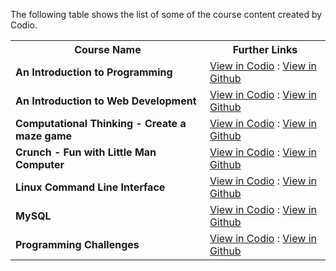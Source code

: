 The following table shows the list of some of the course content created by Codio.

<table style="width:100%">
  <tr>
    <th>Course Name</th>
    <th>Further Links</th>
  </tr>
  <tr>
    <td><b>An Introduction to Programming</b></td>
    <td><a href="https://codio.com/home/courses/55e447c320efa43e63fb9939/?tab=modules">View in Codio</a> : <a href="https://github.com/codio-content/Information/blob/master/Course-:-Introduction-to-Programming.md">View in Github</a></td>  </tr>
  <tr>
    <td><b>An Introduction to Web Development</b></td>
    <td><a href="https://codio.com/home/courses/55e47d1780f8e32518cc9b42/?tab=modules">View in Codio</a> : <a href="https://github.com/codio-content/Information/blob/master/Course-:-Introduction-to-Web-Development.md">View in Github</a></td>  </tr>
  <tr>
    <td><b>Computational Thinking - Create a maze game</b></td>
    <td><a href="https://codio.com/home/courses/55efeef668df2b4158906b77/?tab=modules">View in Codio</a> : <a href="https://github.com/codio-content/Information/blob/master/Course-:-Computational-Thinking.md">View in Github</a></td>  </tr>
  <tr>
    <td><b>Crunch - Fun with Little Man Computer</b></td>
    <td><a href="https://codio.com/home/courses/55c08f2fb49c6a1a4098895e/?tab=modules">View in Codio</a> : <a href="https://github.com/codio-content/Information/blob/master/Course-:-Crunch.md">View in Github</a></td>  </tr>
  <tr>
    <td><b>Linux Command Line Interface</b></td>
    <td><a href="https://codio.com/home/courses/55e4727d20efa43e63fb99ab/?tab=modules">View in Codio</a> : <a href="https://github.com/codio-content/Information/blob/master/Course-:-Linux-CLI.md">View in Github</a></td>  </tr>
  <tr>
    <td><b>MySQL</b></td>
    <td><a href="https://codio.com/home/courses/560014c49363a210542e9756/?tab=modules">View in Codio</a> : <a href="https://github.com/codio-content/Information/blob/master/Course-:-MySQL.md">View in Github</a></td>  </tr>
  </tr>
  <tr>
    <td><b>Programming Challenges</b></td>
    <td><a href="https://codio.com/home/courses/57fb6276f76a2458a669e829?tab=modules">View in Codio</a> : <a href="https://github.com/codio-content/Information/blob/master/Course-:-Programming-Challenges.md">View in Github</a></td>  </tr>
  </tr>
